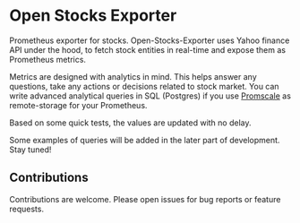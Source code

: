 # Open Stocks Exporter

Prometheus exporter for stocks. Open-Stocks-Exporter uses Yahoo finance API
under the hood, to fetch stock entities in real-time and expose them as Prometheus metrics.

Metrics are designed with analytics in mind. This helps answer any questions, take any actions or decisions related to stock market. You can write advanced analytical
queries in SQL (Postgres) if you use [Promscale](https://github.com/timescale/promscale) as remote-storage for your Prometheus.

Based on some quick tests, the values are updated with no delay.

Some examples of queries will be added in the later part of development. Stay tuned!


## Contributions

Contributions are welcome. Please open issues for bug reports or feature requests.
